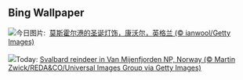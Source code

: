 ## Bing Wallpaper
![](https://www.bing.com/th?id=OHR.MouseholeXmas_ZH-CN3079184443_UHD.jpg&w=1000)今日图片: &nbsp;[莫斯霍尔港的圣诞灯饰，康沃尔，英格兰 (© ianwool/Getty Images)](https://www.bing.com/th?id=OHR.MouseholeXmas_ZH-CN3079184443_UHD.jpg)
<br><br/>
![](https://www.bing.com/th?id=OHR.ReindeerTrio_EN-US1000272747_UHD.jpg&w=1000)Today: [Svalbard reindeer in Van Mijenfjorden NP, Norway (© Martin Zwick/REDA&CO/Universal Images Group via Getty Images)](https://www.bing.com/th?id=OHR.ReindeerTrio_EN-US1000272747_UHD.jpg)
<br><br/>
